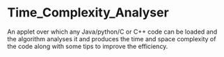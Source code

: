 # Time_Complexity_Analyser
An applet over which any Java/python/C or C++ code can be loaded and the algorithm analyses it and produces the time and space complexity of the code along with some tips to improve the efficiency.
